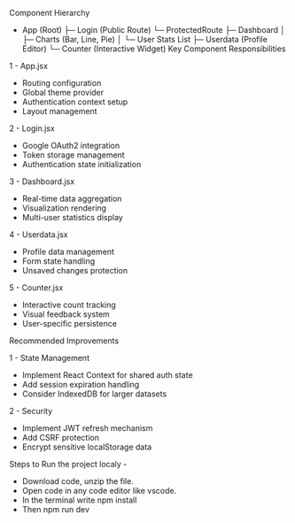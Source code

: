 Component Hierarchy

- App (Root)
  ├─ Login (Public Route)
  └─ ProtectedRoute
     ├─ Dashboard
     │   ├─ Charts (Bar, Line, Pie)
     │   └─ User Stats List
     ├─ Userdata (Profile Editor)
     └─ Counter (Interactive Widget)
Key Component Responsibilities

1 - App.jsx

- Routing configuration
- Global theme provider
- Authentication context setup
- Layout management

2 - Login.jsx

- Google OAuth2 integration
- Token storage management
- Authentication state initialization

3 - Dashboard.jsx

- Real-time data aggregation
- Visualization rendering
- Multi-user statistics display

4 - Userdata.jsx

- Profile data management
- Form state handling
- Unsaved changes protection

5 - Counter.jsx

- Interactive count tracking
- Visual feedback system
- User-specific persistence

Recommended Improvements

1 - State Management

- Implement React Context for shared auth state
- Add session expiration handling
- Consider IndexedDB for larger datasets

2 - Security

- Implement JWT refresh mechanism
- Add CSRF protection
- Encrypt sensitive localStorage data

Steps to Run the project localy -

- Download code, unzip the file.
- Open code in any code editor like vscode.
- In the terminal write npm install
- Then npm run dev

